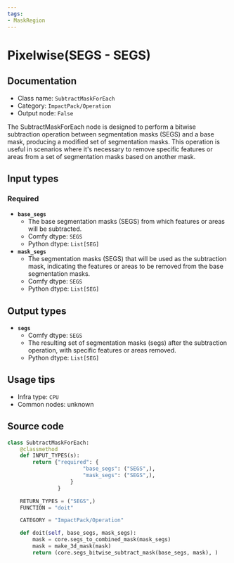 ```yaml
---
tags:
- MaskRegion
---
```


# Pixelwise(SEGS - SEGS)
## Documentation
- Class name: `SubtractMaskForEach`
- Category: `ImpactPack/Operation`
- Output node: `False`

The SubtractMaskForEach node is designed to perform a bitwise subtraction operation between segmentation masks (SEGS) and a base mask, producing a modified set of segmentation masks. This operation is useful in scenarios where it's necessary to remove specific features or areas from a set of segmentation masks based on another mask.
## Input types
### Required
- **`base_segs`**
    - The base segmentation masks (SEGS) from which features or areas will be subtracted.
    - Comfy dtype: `SEGS`
    - Python dtype: `List[SEG]`
- **`mask_segs`**
    - The segmentation masks (SEGS) that will be used as the subtraction mask, indicating the features or areas to be removed from the base segmentation masks.
    - Comfy dtype: `SEGS`
    - Python dtype: `List[SEG]`
## Output types
- **`segs`**
    - Comfy dtype: `SEGS`
    - The resulting set of segmentation masks (segs) after the subtraction operation, with specific features or areas removed.
    - Python dtype: `List[SEG]`
## Usage tips
- Infra type: `CPU`
- Common nodes: unknown


## Source code
```python
class SubtractMaskForEach:
    @classmethod
    def INPUT_TYPES(s):
        return {"required": {
                        "base_segs": ("SEGS",),
                        "mask_segs": ("SEGS",),
                    }
                }

    RETURN_TYPES = ("SEGS",)
    FUNCTION = "doit"

    CATEGORY = "ImpactPack/Operation"

    def doit(self, base_segs, mask_segs):
        mask = core.segs_to_combined_mask(mask_segs)
        mask = make_3d_mask(mask)
        return (core.segs_bitwise_subtract_mask(base_segs, mask), )

```
